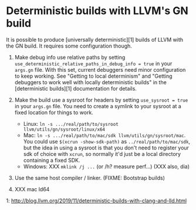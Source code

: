 Deterministic builds with LLVM's GN build
=========================================

It is possible to produce [universally deterministic][1] builds of LLVM
with the GN build. It requires some configuration though.

1. Make debug info use relative paths by setting
   `use_deterministic_relative_paths_in_debug_info = true` in your `args.gn`
   file. With this set, current debuggers need minor configuration to keep
   working.  See "Getting to local determinism" and "Getting debuggers to work
   well with locally deterministic builds" in the [deterministic builds][1]
   documentation for details.

2. Make the build use a sysroot for headers by setting `use_sysroot = true`
   in your `args.gn` file. You need to create a symlink to your sysroot
   at a fixed location for things to work.

    * Linux: `ln -s .../real/path/to/sysroot llvm/utils/gn/sysroot/linux/x64`
    * Mac: `ln -s .../real/path/to/mac/sdk llvm/utils/gn/sysroot/mac`. You could
      use `$(xcrun -show-sdk-path)` as `../real/path/to/mac/sdk`, but the idea
      in using a sysroot is that you don't need to register your sdk of choice
      with `xcrun`, so normally it'd just be a local directory containing a
      fixed SDK.
    * Windows: XXX `mklink /j ...` (or /h? measure perf...) (XXX also, dia)

3. Use the same host compiler / linker. (FIXME: Bootstrap builds)

4. XXX mac ld64

1: http://blog.llvm.org/2019/11/deterministic-builds-with-clang-and-lld.html
